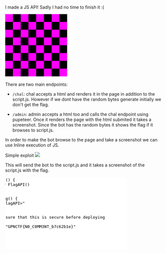 I made a JS API! Sadly I had no time to finish it :(

![Alt text](image-1.png)

There are two main endpoints:

- `/chal`: chal accepts a html and renders it in the page in addition to the script.js. However if we dont have the random bytes generate initially we don't get the flag.

- `/admin`: admin accepts a html too and calls the chal endpoint using pupeteer. Once it renders the page with the html submited it takes a screenshot. Since the bot has the random bytes it shows the flag if it browses to script.js. 


In order to make the bot browse to the page and take a screenshot we can use Inline execution of JS.

Simple exploit <img src="x" onerror="window.location='/script.js'">

This will send the bot to the script.js and it takes a screenshot of the script.js with the flag.

![Alt text](image.png)